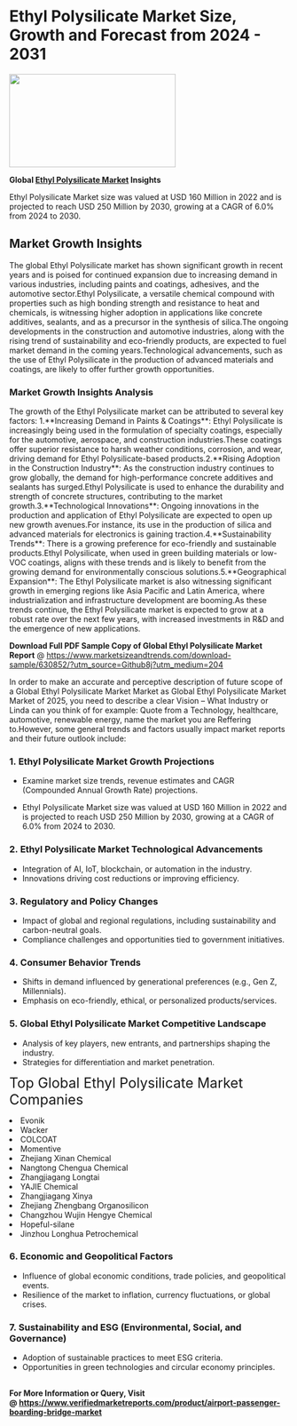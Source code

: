 <H1>Ethyl Polysilicate Market Size, Growth and Forecast from 2024 - 2031</H1><img class="aligncenter size-medium wp-image-584254" src="https://thirdeyenews.in/wp-content/uploads/2024/09/Global-Market-Research-300x168.jpeg" alt="" width="300" height="168" /><p><strong>Global&nbsp;<a href="https://www.marketsizeandtrends.com/download-sample/630852/?utm_source=Github8j?utm_medium=204">Ethyl Polysilicate Market</a> Insights</strong></p><p>Ethyl Polysilicate Market size was valued at USD 160 Million in 2022 and is projected to reach USD 250 Million by 2030, growing at a CAGR of 6.0% from 2024 to 2030.</p><p><h2>Market Growth Insights</h2> The global Ethyl Polysilicate market has shown significant growth in recent years and is poised for continued expansion due to increasing demand in various industries, including paints and coatings, adhesives, and the automotive sector.Ethyl Polysilicate, a versatile chemical compound with properties such as high bonding strength and resistance to heat and chemicals, is witnessing higher adoption in applications like concrete additives, sealants, and as a precursor in the synthesis of silica.The ongoing developments in the construction and automotive industries, along with the rising trend of sustainability and eco-friendly products, are expected to fuel market demand in the coming years.Technological advancements, such as the use of Ethyl Polysilicate in the production of advanced materials and coatings, are likely to offer further growth opportunities.<h3>Market Growth Insights Analysis</h3> The growth of the Ethyl Polysilicate market can be attributed to several key factors: 1.**Increasing Demand in Paints & Coatings**: Ethyl Polysilicate is increasingly being used in the formulation of specialty coatings, especially for the automotive, aerospace, and construction industries.These coatings offer superior resistance to harsh weather conditions, corrosion, and wear, driving demand for Ethyl Polysilicate-based products.2.**Rising Adoption in the Construction Industry**: As the construction industry continues to grow globally, the demand for high-performance concrete additives and sealants has surged.Ethyl Polysilicate is used to enhance the durability and strength of concrete structures, contributing to the market growth.3.**Technological Innovations**: Ongoing innovations in the production and application of Ethyl Polysilicate are expected to open up new growth avenues.For instance, its use in the production of silica and advanced materials for electronics is gaining traction.4.**Sustainability Trends**: There is a growing preference for eco-friendly and sustainable products.Ethyl Polysilicate, when used in green building materials or low-VOC coatings, aligns with these trends and is likely to benefit from the growing demand for environmentally conscious solutions.5.**Geographical Expansion**: The Ethyl Polysilicate market is also witnessing significant growth in emerging regions like Asia Pacific and Latin America, where industrialization and infrastructure development are booming.As these trends continue, the Ethyl Polysilicate market is expected to grow at a robust rate over the next few years, with increased investments in R&D and the emergence of new applications.<p><span class=""><strong>Download Full PDF Sample Copy of Global Ethyl Polysilicate Market Report</strong> @ <a href="https://www.marketsizeandtrends.com/download-sample/630852/?utm_source=Github8j?utm_medium=204" target="_blank">https://www.marketsizeandtrends.com/download-sample/630852/?utm_source=Github8j?utm_medium=204</a></span></p><p>In order to make an accurate and perceptive description of future scope of a Global&nbsp;Ethyl Polysilicate Market Market as Global&nbsp;Ethyl Polysilicate Market Market of 2025, you need to describe a clear Vision &ndash; What Industry or Linda can you think of for example: Quote from a Technology, healthcare, automotive, renewable energy, name the market you are Reffering to.However, some general trends and factors usually impact market reports and their future outlook include:</p><h3>1.&nbsp;<strong>Ethyl Polysilicate Market Growth Projections</strong></h3><ul><li>Examine market size trends, revenue estimates and CAGR (Compounded Annual Growth Rate) projections.</li><li><p>Ethyl Polysilicate Market size was valued at USD 160 Million in 2022 and is projected to reach USD 250 Million by 2030, growing at a CAGR of 6.0% from 2024 to 2030.</p></li></ul><h3>2.&nbsp;<strong>Ethyl Polysilicate Market Technological Advancements</strong></h3><ul><li>Integration of AI, IoT, blockchain, or automation in the industry.</li><li>Innovations driving cost reductions or improving efficiency.</li></ul><h3>3.&nbsp;<strong>Regulatory and Policy Changes</strong></h3><ul><li>Impact of global and regional regulations, including sustainability and carbon-neutral goals.</li><li>Compliance challenges and opportunities tied to government initiatives.</li></ul><h3>4.&nbsp;<strong>Consumer Behavior Trends</strong></h3><ul><li>Shifts in demand influenced by generational preferences (e.g., Gen Z, Millennials).</li><li>Emphasis on eco-friendly, ethical, or personalized products/services.</li></ul><h3>5.&nbsp;<strong>Global Ethyl Polysilicate Market Competitive Landscape</strong></h3><ul><li>Analysis of key players, new entrants, and partnerships shaping the industry.</li><li>Strategies for differentiation and market penetration.</li></ul><p data-pm-slice="1 1 []"><span style="color: inherit; font-family: inherit; font-size: 25px;">Top Global Ethyl Polysilicate Market Companies</span></p><div class="" data-test-id=""><p><li> Evonik</li><li> Wacker</li><li> COLCOAT</li><li> Momentive</li><li> Zhejiang Xinan Chemical</li><li> Nangtong Chengua Chemical</li><li> Zhangjiagang Longtai</li><li> YAJIE Chemical</li><li> Zhangjiagang Xinya</li><li> Zhejiang Zhengbang Organosilicon</li><li> Changzhou Wujin Hengye Chemical</li><li> Hopeful-silane</li><li> Jinzhou Longhua Petrochemical</li></p></div><h3>6.&nbsp;<strong>Economic and Geopolitical Factors</strong></h3><ul><li>Influence of global economic conditions, trade policies, and geopolitical events.</li><li>Resilience of the market to inflation, currency fluctuations, or global crises.</li></ul><h3>7.&nbsp;<strong>Sustainability and ESG (Environmental, Social, and Governance)</strong></h3><ul><li>Adoption of sustainable practices to meet ESG criteria.</li><li>Opportunities in green technologies and circular economy principles.</li></ul><h2><strong style="font-size: 14px;">For More Information or Query, Visit @&nbsp;</strong><a style="background-color: #ffffff; font-size: 14px;" href="https://www.marketsizeandtrends.com/report/ethyl-polysilicate-market/" target="_blank">https://www.verifiedmarketreports.com/product/airport-passenger-boarding-bridge-market</a></h2>